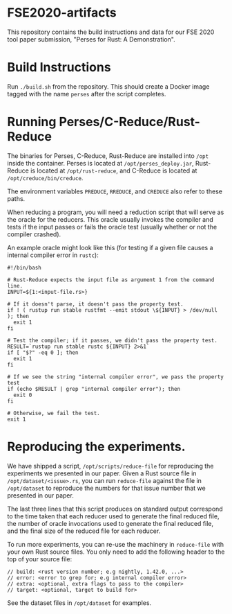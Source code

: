 # FSE2020-artifacts
This repository contains the build instructions and data for our FSE 2020 
tool paper submission, "Perses for Rust: A Demonstration".

# Build Instructions
Run `./build.sh` from the repository.  This should create a Docker image tagged with the
name `perses` after the script completes.

# Running Perses/C-Reduce/Rust-Reduce
The binaries for Perses, C-Reduce, Rust-Reduce are installed into `/opt` inside the container.
Perses is located at `/opt/perses_deploy.jar`, Rust-Reduce is located at `/opt/rust-reduce`,
and C-Reduce is located at `/opt/creduce/bin/creduce`.

The environment variables `PREDUCE`, `RREDUCE`, and `CREDUCE` also refer to these paths.

When reducing a program, you will need a reduction script that will serve as the oracle for the
reducers.  This oracle usually invokes the compiler and tests if the input passes or fails
the oracle test (usually whether or not the compiler crashed).

An example oracle might look like this (for testing if a given file causes
a internal compiler error in `rustc`):

```
#!/bin/bash

# Rust-Reduce expects the input file as argument 1 from the command line.
INPUT=${1:<input-file.rs>}

# If it doesn't parse, it doesn't pass the property test.
if ! ( rustup run stable rustfmt --emit stdout \${INPUT} > /dev/null ); then
  exit 1
fi

# Test the compiler; if it passes, we didn't pass the property test.
RESULT=`rustup run stable rustc ${INPUT} 2>&1`
if [ "$?" -eq 0 ]; then
  exit 1
fi

# If we see the string "internal compiler error", we pass the property test
if (echo $RESULT | grep "internal compiler error"); then
  exit 0
fi

# Otherwise, we fail the test.
exit 1
```

# Reproducing the experiments.
We have shipped a script, `/opt/scripts/reduce-file` for reproducing the experiments we presented
in our paper.  Given a Rust source file in `/opt/dataset/<issue>.rs`, you can run `reduce-file` against
the file in `/opt/dataset` to reproduce the numbers for that issue number that we presented in our paper.

The last three lines that this script produces on standard output correspond to the time taken that
each reducer used to generate the final reduced file, the number of oracle invocations used
to generate the final reduced file, and the final size of the reduced file for each reducer.

To run more experiments, you can re-use the machinery in `reduce-file` with your own Rust source files.
You only need to add the following header to the top of your source file:
```
// build: <rust version number; e.g nightly, 1.42.0, ...>
// error: <error to grep for; e.g internal compiler error>
// extra: <optional, extra flags to pass to the compiler>
// target: <optional, target to build for>
```

See the dataset files in `/opt/dataset` for examples.
